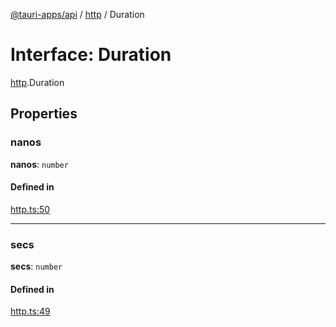 [@tauri-apps/api](../README.md) / [http](../modules/http.md) / Duration

# Interface: Duration

[http](../modules/http.md).Duration

## Properties

### nanos

 **nanos**: `number`

#### Defined in

[http.ts:50](https://github.com/tauri-apps/tauri/blob/b1d5342/tooling/api/src/http.ts#L50)

___

### secs

 **secs**: `number`

#### Defined in

[http.ts:49](https://github.com/tauri-apps/tauri/blob/b1d5342/tooling/api/src/http.ts#L49)
